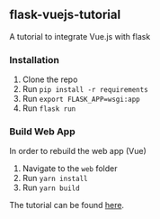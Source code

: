 ## flask-vuejs-tutorial

A tutorial to integrate Vue.js with flask

### Installation
1. Clone the repo
2. Run `pip install -r requirements`
3. Run `export FLASK_APP=wsgi:app`
4. Run `flask run`

### Build Web App
In order to rebuild the web app (Vue)
1. Navigate to the `web` folder
2. Run `yarn install`
3. Run `yarn build`


The tutorial can be found [here](https://dev.to/michaelbukachi/flask-vue-js-integration-tutorial-2g90).